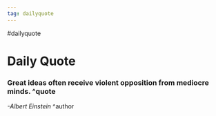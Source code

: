 ```yaml
---
tag: dailyquote
---
```


#dailyquote

# Daily Quote

### Great ideas often receive violent opposition from mediocre minds. ^quote
*-Albert Einstein* ^author
